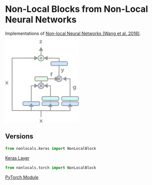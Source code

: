 # Non-Local Blocks from Non-Local Neural Networks

Implementations of [Non-local Neural Networks (Wang et al. 2018)](https://arxiv.org/abs/1711.07971).

![image](images/nlb.png)

## Versions 

```python
from nonlocals.keras import NonLocalBlock
```
[Keras Layer](https://github.com/andrewrgarcia/non-local-blocks/blob/main/nonlocals/keras/non_local.py)

```python
from nonlocals.torch import NonLocalBlock
```
[PyTorch Module](https://github.com/andrewrgarcia/non-local-blocks/blob/main/nonlocals/torch/non_local.py)


